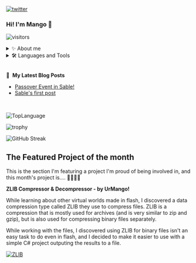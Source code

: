
[![twitter](https://img.shields.io/twitter/follow/_NoamRaz_?logo=twitter&style=for-the-badge)](https://twitter.com/_NoamRaz_) 
### Hi! I'm Mango 👋
![visitors](https://visitor-badge.glitch.me/badge?page_id=UrMango)
<details>
 <summary>✨ About me</summary>
 <br/>
I'm a game developer & programmer, video editor and graphic designer, and the creator of:
</br>
</br>

[Sable World](https://sable.co.il) - a free, fun, and safe adventure world for kids and teenagers.

Programming for me is the freedom to make dreams a reality technologically.
I love learning and experiencing new languages and technological tools.
</details>

<details>
<summary>🛠️ Languages and Tools</summary>
 <br/>
Some of the technological tools and languages i'm experiencing with are:

**Languages:**
 - Assembly, C, C++, C#, JS, Python, SQL, Java and Lua.

**Tools:**
 - Unity, Node.js, HTML & CSS, HTML5, Git, MongoDB and WireShark.
</details>
<br/>

📕 &nbsp;**My Latest Blog Posts**
- [Passover Event in Sable!](https://sable.co.il/blog/post/6255d19a85b21c54e233b7a3)
- [Sable's first post](https://sable.co.il/blog/post/61e7e228d3d99dd3b3a1982b)

<br/>

![TopLanguage](https://github-readme-stats.vercel.app/api/top-langs/?username=UrMango&layout=compact&theme=dark)

![trophy](https://github-profile-trophy.vercel.app/?username=UrMango&theme=onedark)

![GitHub Streak](https://github-readme-streak-stats.herokuapp.com?user=UrMango&theme=dark&date_format=M%20j%5B%2C%20Y%5D&fire=00FF02)

## The Featured Project of the month
This is the section I'm featuring a project I'm proud of being involved in,
and this month's project is.... 🥁🥁🥁🥁

 **ZLIB Compressor & Decompressor - by UrMango!**
 
 While learning about other virtual worlds made in flash, I discovered a data compression type called ZLIB they use to compress files.
 ZLIB is a compression that is mostly used for archives (and is very similar to zip and gzip), but is also used for compressing binary files separately.

While working with the files, I discovered using ZLIB for binary files isn't an easy task to do even in flash, and I decided to make it easier to use with a simple C# project outputing the results to a file.

[![ZLIB](https://github-readme-stats.vercel.app/api/pin/?username=UrMango&repo=zlib-comp-decomp&theme=dark)](https://github.com/UrMango/zlib-comp-decomp)

